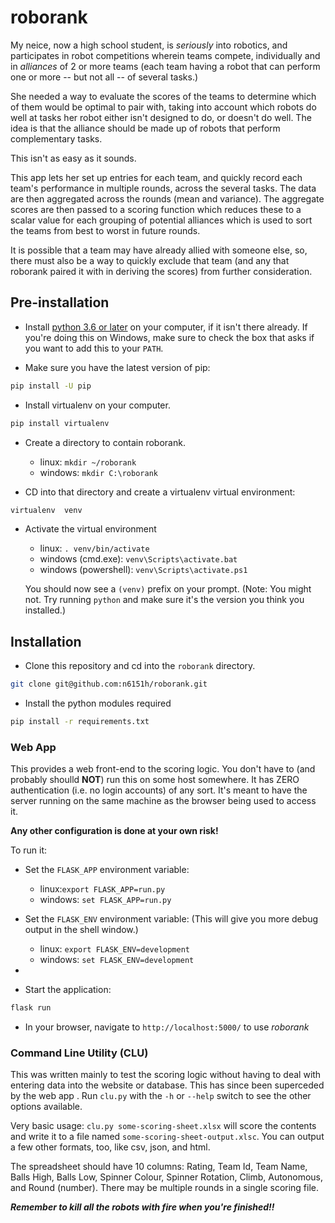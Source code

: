 # roborank
My neice, now a high school student,  is *seriously* into robotics, and participates in robot competitions wherein teams compete, individually and in *alliances*
of 2 or more teams (each team having a robot that can perform one or more -- but not all -- of several tasks.)  

She needed a way to evaluate the scores of the teams to determine which of them would be optimal to pair with, taking into account which robots do well at
tasks her robot either isn't designed to do, or doesn't do well. The idea is that the alliance should be made up of robots that perform complementary tasks.

This isn't as easy as it sounds.

This app lets her set up entries for each team, and quickly record each team's performance in multiple rounds, across the several tasks.  The 
data are then aggregated across the rounds (mean and variance).  The aggregate scores are then passed to a scoring function which reduces these to
a scalar value for each grouping of potential alliances which is used to sort the teams from best to worst in future rounds.

It is possible that a team may have already allied with someone else, so, there must also be a way to quickly exclude that team (and any that roborank
paired it with in deriving the scores) from further consideration.

## Pre-installation

* Install [python 3.6 or later](https://www.python.org/downloads/) on your computer, if it isn't there already. 
    If you're doing this on Windows, make sure to check the box that asks if you want to add this to your `PATH`.

* Make sure you have the latest version of pip:

~~~sh
pip install -U pip
~~~

* Install virtualenv on your computer.

~~~sh
pip install virtualenv
~~~

* Create a directory to contain roborank.  
    - linux: `mkdir ~/roborank`
    - windows: `mkdir C:\roborank`
    
* CD into that directory and create a virtualenv virtual environment:

~~~sh
virtualenv  venv
~~~
    
* Activate the virtual environment
    - linux: `. venv/bin/activate` 
    - windows (cmd.exe): `venv\Scripts\activate.bat`
    - windows (powershell): `venv\Scripts\activate.ps1` 
    
    You should now see a `(venv)` prefix on your prompt.  (Note: You might not. Try running `python` and make sure it's the version you think you installed.)

## Installation

* Clone this repository and cd into the `roborank` directory.

~~~sh
git clone git@github.com:n6151h/roborank.git
~~~

* Install the python modules required

~~~sh
pip install -r requirements.txt
~~~


### Web App 

This provides a web front-end to the scoring logic.  You don't have to (and probably shoulld **NOT**) run
this on some host somewhere.  It has ZERO authentication (i.e. no login accounts) of any sort.  It's meant to
have the server running on the same machine as the browser being used to access it.  

**Any other configuration is done at your own risk!**

To run it:

* Set the `FLASK_APP` environment variable:
   - linux:`export FLASK_APP=run.py` 
   - windows: `set FLASK_APP=run.py`

* Set the `FLASK_ENV` environment variable:
   (This will give you more debug output in the shell window.)
   - linux: `export FLASK_ENV=development`
   - windows: `set FLASK_ENV=development`
* 
* Start the application:
~~~sh
flask run
~~~

* In your browser, navigate to `http://localhost:5000/` to use *roborank*

### Command Line Utility (CLU) 

This was written mainly to test the scoring logic without having to deal with entering data into 
the website or database.  This has since been superceded by the web app
.
Run `clu.py` with the `-h` or `--help` switch to see the other
options available.

Very basic usage:  `clu.py some-scoring-sheet.xlsx` will score the contents and write it to a file named 
`some-scoring-sheet-output.xlsc`.  You can output a few other formats, too, like csv, json, and html.

The spreadsheet should have 10 columns: Rating, Team Id, Team Name, Balls High, Balls Low, Spinner Colour, Spinner Rotation,
Climb, Autonomous, and Round (number).  There may be multiple rounds in a single scoring file.



***Remember to kill all the robots with fire when you're finished!!***

